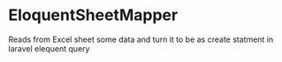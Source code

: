 # EloquentSheetMapper
Reads from Excel sheet some data and turn it to be as create statment in laravel elequent query
